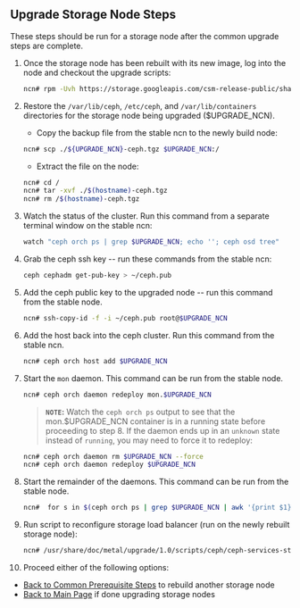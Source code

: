 <h2 id="storage-node-upgrade">Upgrade Storage Node Steps</h2>

These steps should be run for a storage node after the common upgrade steps are complete.

1. Once the storage node has been rebuilt with its new image, log into the node and checkout the upgrade scripts:

   ```bash
   ncn# rpm -Uvh https://storage.googleapis.com/csm-release-public/shasta-1.5/docs-csm-install/docs-csm-install-latest.noarch.rpm
   ```

2. Restore the `/var/lib/ceph`, `/etc/ceph`, and `/var/lib/containers` directories for the storage node being upgraded ($UPGRADE_NCN).

   - Copy the backup file from the stable ncn to the newly build node:

   ```bash
   ncn# scp ./${UPGRADE_NCN}-ceph.tgz $UPGRADE_NCN:/
   ```

   - Extract the file on the node:

   ```bash
   ncn# cd /
   ncn# tar -xvf ./$(hostname)-ceph.tgz
   ncn# rm /$(hostname)-ceph.tgz
   ```

3. Watch the status of the cluster.  Run this command from a separate terminal window on the stable ncn:

   ```bash
   watch "ceph orch ps | grep $UPGRADE_NCN; echo ''; ceph osd tree"
   ```

4. Grab the ceph ssh key -- run these commands from the stable ncn:

   ```bash
   ceph cephadm get-pub-key > ~/ceph.pub
   ```

5. Add the ceph public key to the upgraded node -- run this command from the stable node.

   ```bash
   ncn# ssh-copy-id -f -i ~/ceph.pub root@$UPGRADE_NCN
   ```

6. Add the host back into the ceph cluster.  Run this command from the stable ncn.

   ```bash
   ncn# ceph orch host add $UPGRADE_NCN
   ```

7. Start the `mon` daemon.  This command can be run from the stable node.

   ```bash
   ncn# ceph orch daemon redeploy mon.$UPGRADE_NCN
   ```

   > **`NOTE`:** Watch the `ceph orch ps` output to see that the mon.$UPGRADE_NCN container is in a running state before proceeding to step 8.  If the daemon ends up in an `unknown` state instead of `running`, you may need to force it to redeploy:
     ```bash
     ncn# ceph orch daemon rm $UPGRADE_NCN --force
     ncn# ceph orch daemon redeploy $UPGRADE_NCN
     ```

8. Start the remainder of the daemons. This command can be run from the stable node.

   ```bash
   ncn#  for s in $(ceph orch ps | grep $UPGRADE_NCN | awk '{print $1}'); do  ceph orch daemon start $s; done
   ```

9. Run script to reconfigure storage load balancer (run on the newly rebuilt storage node):

   ```bash
   ncn# /usr/share/doc/metal/upgrade/1.0/scripts/ceph/ceph-services-stage2.sh
   ```

10. Proceed either of the following options:

   - [Back to Common Prerequisite Steps](../common/prerequisite-steps.md) to rebuild another storage node
   - [Back to Main Page](../../README.md) if done upgrading storage nodes

